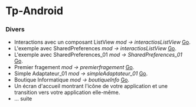 # Tp-Android
### Divers
+ Interactions avec un composant ListView *mod -> interactiosListView* [Go](https://github.com/BH0791/Tp-Android/tree/main/interactionsListView).
+ L'exemple avec SharedPreferences *mod -> interactiosListView* [Go](https://github.com/BH0791/Tp-Android/tree/master/interactionsListView).
+ L'exemple avec SharedPreferences_01 *mod -> SharedPreferences_01* [Go](https://github.com/BH0791/Tp-Android/tree/master/ShaderPreference_01).
+ Premier fragement *mod -> premierfragement* [Go](https://github.com/BH0791/Tp-Android/tree/master/premierfragement).
+ Simple Adaptateur_01 *mod -> simpleAdaptateur_01* [Go](https://github.com/BH0791/Tp-Android/tree/master/simpleAdaptateur_01).
+ Boutique Informatique *mod -> boutiqueInfo* [Go](https://github.com/BH0791/Tp-Android/tree/master/boutiqueInfo).
+ Un écran d'accueil montrant l'icône de votre application et une transition vers votre application elle-même.
+ ... suite